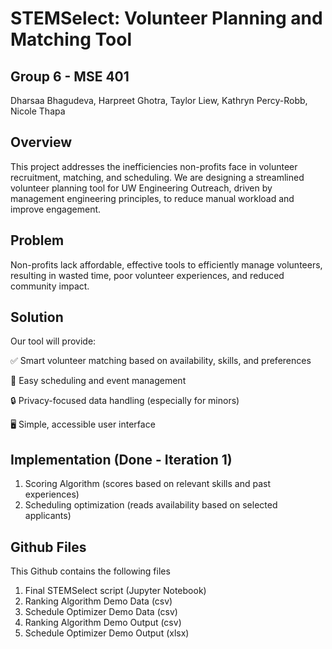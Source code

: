 # STEMSelect: Volunteer Planning and Matching Tool
## Group 6 - MSE 401
Dharsaa Bhagudeva, Harpreet Ghotra, Taylor Liew, Kathryn Percy-Robb, Nicole Thapa

## Overview
This project addresses the inefficiencies non-profits face in volunteer recruitment, matching, and scheduling. We are designing a streamlined volunteer planning tool for UW Engineering Outreach, driven by management engineering principles, to reduce manual workload and improve engagement.

## Problem
Non-profits lack affordable, effective tools to efficiently manage volunteers, resulting in wasted time, poor volunteer experiences, and reduced community impact.

## Solution
Our tool will provide:

✅ Smart volunteer matching based on availability, skills, and preferences

📅 Easy scheduling and event management

🔒 Privacy-focused data handling (especially for minors)

🖥️ Simple, accessible user interface

## Implementation (Done - Iteration 1)

1. Scoring Algorithm (scores based on relevant skills and past experiences)
2. Scheduling optimization (reads availability based on selected applicants)

## Github Files
This Github contains the following files
1. Final STEMSelect script (Jupyter Notebook)
2. Ranking Algorithm Demo Data (csv)
4. Schedule Optimizer Demo Data (csv)
5. Ranking Algorithm Demo Output (csv)
6. Schedule Optimizer Demo Output (xlsx)
